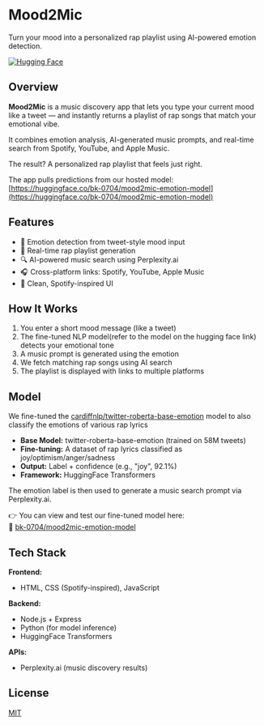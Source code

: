 
# Mood2Mic

Turn your mood into a personalized rap playlist using AI-powered emotion detection.

[![Hugging Face](https://img.shields.io/badge/model-huggingface-blue?logo=huggingface)](https://huggingface.co/bk-0704/mood2mic-emotion-model)



## Overview
**Mood2Mic** is a music discovery app that lets you type your current mood like a tweet — and instantly returns a playlist of rap songs that match your emotional vibe.

It combines emotion analysis, AI-generated music prompts, and real-time search from Spotify, YouTube, and Apple Music.

The result? A personalized rap playlist that feels just right.

The app pulls predictions from our hosted model:  
[https://huggingface.co/bk-0704/mood2mic-emotion-model](https://huggingface.co/bk-0704/mood2mic-emotion-model)
## Features

- 🧠 Emotion detection from tweet-style mood input
- 🎤 Real-time rap playlist generation
- 🔍 AI-powered music search using Perplexity.ai
- 🎧 Cross-platform links: Spotify, YouTube, Apple Music
- 🎨 Clean, Spotify-inspired UI


## How It Works

1. You enter a short mood message (like a tweet)
2. The fine-tuned NLP model(refer to the model on the hugging face link) detects your emotional tone
3. A music prompt is generated using the emotion
4. We fetch matching rap songs using AI search
5. The playlist is displayed with links to multiple platforms

## Model

We fine-tuned the [cardiffnlp/twitter-roberta-base-emotion](https://huggingface.co/cardiffnlp/twitter-roberta-base-emotion) model to also classify the emotions of various rap lyrics

- **Base Model:** twitter-roberta-base-emotion (trained on 58M tweets)
- **Fine-tuning:** A dataset of rap lyrics classified as joy/optimism/anger/sadness
- **Output:** Label + confidence (e.g., "joy", 92.1%)
- **Framework:** HuggingFace Transformers

The emotion label is then used to generate a music search prompt via Perplexity.ai.

👉 You can view and test our fine-tuned model here:  
🔗 [bk-0704/mood2mic-emotion-model](https://huggingface.co/bk-0704/mood2mic-emotion-model)
## Tech Stack

**Frontend:**  
- HTML, CSS (Spotify-inspired), JavaScript

**Backend:**  
- Node.js + Express  
- Python (for model inference)  
- HuggingFace Transformers

**APIs:**  
- Perplexity.ai (music discovery results)  



## License

[MIT](https://choosealicense.com/licenses/mit/)

